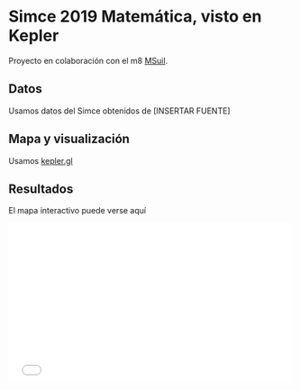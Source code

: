 # Simce 2019 Matemática, visto en Kepler

Proyecto en colaboración con el m8 [MSuil](https://github.com/MSuil).

## Datos 

Usamos datos del Simce obtenidos de [INSERTAR FUENTE]

## Mapa y visualización 

Usamos [kepler.gl](https://kepler.gl/)

## Resultados 

El mapa interactivo puede verse aquí

<div style="position:relative;overflow: hidden;width:100%;padding-top: 56.25%;">
		  <iframe src="kepler.gl.html" style="border:0px;position:absolute;top:0;left:0;bottom:0;right:0;width:100%;height:100%;" name="myiFrame" scrolling="no" frameborder="1" marginheight="0px" marginwidth="0px" height="400px" width="600px" allowfullscreen></iframe>
</div>
